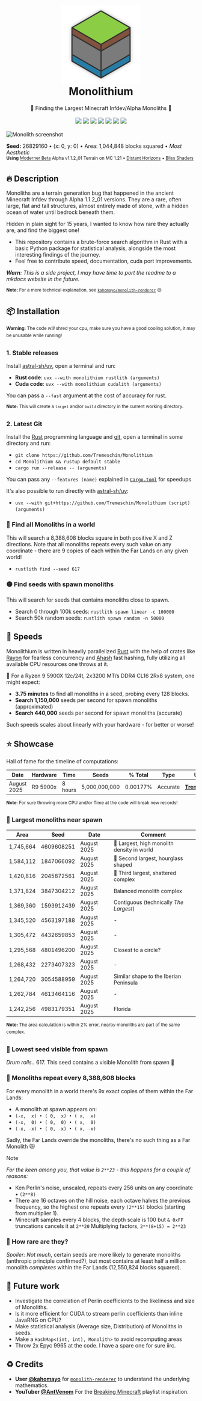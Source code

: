 <div align="center">
  <img src="https://raw.githubusercontent.com/Tremeschin/Monolithium/main/monolithium/resources/images/logo.png" width="210">
  <h1 style="margin-top: 0">Monolithium</h1>
  <span>🗿 Finding the Largest Minecraft Infdev/Alpha Monoliths 🗿</span>
  <br>
  <br>
    <a href="https://crates.io/crates/monolithium/"><img src="https://img.shields.io/crates/v/monolithium?label=Crates.io&color=orange"></a>
    <a href="https://crates.io/crates/monolithium/"><img src="https://img.shields.io/crates/d/monolithium?label=Downloads&color=orange"></a>
    <a href="https://pypi.org/project/monolithium/"><img src="https://img.shields.io/pypi/v/monolithium?label=PyPI&color=blue"></a>
    <a href="https://pypi.org/project/monolithium/"><img src="https://img.shields.io/pypi/dw/monolithium?label=Installs&color=blue"></a>
    <a href="https://github.com/Tremeschin/Monolithium/"><img src="https://img.shields.io/github/v/tag/Tremeschin/Monolithium?label=GitHub&color=orange"></a>
    <a href="https://github.com/Tremeschin/Monolithium/stargazers/"><img src="https://img.shields.io/github/stars/Tremeschin/Monolithium?label=Stars&style=flat&color=orange"></a>
    <a href="https://discord.gg/KjqvcYwRHm"><img src="https://img.shields.io/discord/1184696441298485370?label=Discord&style=flat&color=purple"></a>
  <br>
  <br>
</div>

<img alt="Monolith screenshot" src="https://github.com/user-attachments/assets/cfa62e8f-6367-4768-9e62-c8879aba16b8"/>

<b>Seed:</b> 26829160 • (x: 0, y: 0) • Area: 1,044,848 blocks squared • _Most Aesthetic_
<br><sup><b>Using</b> [Moderner Beta](https://modrinth.com/mod/moderner-beta) Alpha v1.1.2_01 Terrain on MC 1.21 • [Distant Horizons](https://modrinth.com/mod/distanthorizons) • [Bliss Shaders](https://github.com/X0nk/Bliss-Shader/)</sup>

## 🔥 Description

Monoliths are a terrain generation bug that happened in the ancient Minecraft Infdev through Alpha 1.1.2_01 versions. They are a rare, often large, flat and tall structures, almost entirely made of stone, with a hidden ocean of water until bedrock beneath them.

Hidden in plain sight for 15 years, I wanted to know how rare they actually are, and find the biggest one!

- This repository contains a brute-force search algorithm in Rust with a basic Python package for statistical analysis, alongside the most interesting findings of the journey.
- Feel free to contribute speed, documentation, cuda port improvements.

_**Warn**: This is a side project, I may have time to port the readme to a mkdocs website in the future._

<sup><b>Note:</b> For a more technical explanation, see [`kahomayo/monolith-renderer`](https://kahomayo.github.io/monolith-renderer/) 😉</sup>

## 📦 Installation

<sup><b>Warning:</b> The code <i>will</i> shred your cpu, make sure you have a good cooling solution, it may be unusable while running!</sup>

### 1. Stable releases

Install [astral-sh/uv](https://docs.astral.sh/uv/), open a terminal and run:
- **Rust code**: `uvx --with monolithium rustlith (arguments)`
- **Cuda code**: `uvx --with monolithium cudalith (arguments)`

You can pass a `--fast` argument at the cost of accuracy for rust.

<sup><b>Note:</b> This will create a `target` and/or `build` directory in the current working directory.</sup>

### 2. Latest Git

Install the [Rust](https://www.rust-lang.org/tools/install) programming language and [git](https://git-scm.com/downloads), open a terminal in some directory and run:

- `git clone https://github.com/Tremeschin/Monolithium`
- `cd Monolithium && rustup default stable`
- `cargo run --release -- (arguments)`

You can pass any `--features (name)` explained in [`Cargo.toml`](../monolithium/Cargo.toml) for speedups

It's also possible to run directly with [astral-sh/uv](https://docs.astral.sh/uv/):
- `uvx --with git+https://github.com/Tremeschin/Monolithium (script) (arguments)`

### 🔴 Find all Monoliths in a world

This will search a 8,388,608 blocks square in both positive X and Z directions. Note that all monoliths repeats every such value on any coordinate - there are 9 copies of each within the Far Lands on any given world!

- `rustlith find --seed 617`

### 🟡 Find seeds with spawn monoliths

This will search for seeds that contains monoliths close to spawn.

- Search 0 through 100k seeds: `rustlith spawn linear -c 100000`
- Search 50k random seeds: `rustlith spawn random -n 50000`

## 🚀 Speeds

Monolithium is written in heavily parallelized [Rust](https://www.rust-lang.org/) with the help of crates like [Rayon](https://crates.io/crates/rayon) for fearless concurrency and [Ahash](https://crates.io/crates/ahash) fast hashing, fully utilizing all available CPU resources one throws at it.

🦀 For a Ryzen 9 5900X 12c/24t, 2x3200 MT/s DDR4 CL16 2Rx8 system, one might expect:

- **3.75 minutes** to find all monoliths in a seed, probing every 128 blocks.
- **Search 1,150,000** seeds per second for spawn monoliths (approximated)
- **Search 440,000** seeds per second for spawn monoliths (accurate)

Such speeds scales about linearly with your hardware - for better or worse!

## ⭐️ Showcase

Hall of fame for the timeline of computations:

<div align="center">
  <table>
    <thead>
      <tr>
        <th><b>Date</b></th>
        <th><b>Hardware</b></th>
        <th><b>Time</b></th>
        <th><b>Seeds</b></th>
        <th><b>% Total</b></th>
        <th><b>Type</b></th>
        <th><b>User</b></th>
      </tr>
    </thead>
    <tbody>
      <tr>
        <td>August 2025</td>
        <td>R9 5900x</td>
        <td>8 hours</td>
        <td align="right">5,000,000,000</td>
        <td align="right">0.00177%</td>
        <td align="right">Accurate</td>
        <td><b><a href="https://github.com/Tremeschin/">Tremeschin</a></b></td>
      </tr>
    </tbody>
  </table>
</div>

<sup><b>Note</b>: For sure throwing more CPU and/or Time at the code will break new records!</sup>

### 🔵 Largest monoliths near spawn

<div align="center">
  <table>
    <thead>
      <tr>
        <th><b>Area</b></th>
        <th><b>Seed</b></th>
        <th><b>Date</b></th>
        <th><b>Comment</b></th>
      </tr>
    </thead>
    <tbody>
      <tr>
        <td>1,745,664</td><td>4609608251</td><td>August 2025</td>
        <td align="left">🥇 Largest, high monolith density in world</td>
      </tr>
      <tr>
        <td>1,584,112</td><td>1847066092</td><td>August 2025</td>
        <td align="left">🥈 Second largest, hourglass shaped</td>
      </tr>
      <tr>
        <td>1,420,816</td><td>2045872561</td><td>August 2025</td>
        <td align="left">🥉 Third largest, shattered complex</td>
      </tr>
      <tr>
        <td>1,371,824</td><td>3847304212</td><td>August 2025</td>
        <td align="left">Balanced monolith complex</td>
      </tr>
      <tr>
        <td>1,369,360</td><td>1593912439</td><td>August 2025</td>
        <td align="left">Contiguous (technically <i>The Largest</i>)</td>
      </tr>
      <tr>
        <td>1,345,520</td><td>4563197188</td><td>August 2025</td>
        <td align="left">-</td>
      </tr>
      <tr>
        <td>1,305,472</td><td>4432659853</td><td>August 2025</td>
        <td align="left">-</td>
      </tr>
      <tr>
        <td>1,295,568</td><td>4801496200</td><td>August 2025</td>
        <td align="left">Closest to a circle?</td>
      </tr>
      <tr>
        <td>1,268,432</td><td>2273407323</td><td>August 2025</td>
        <td align="left">-</td>
      </tr>
      <tr>
        <td>1,264,720</td><td>3054588959</td><td>August 2025</td>
        <td align="left">Similar shape to the Iberian Peninsula</td>
      </tr>
      <tr>
        <td>1,262,784</td><td>4613464116</td><td>August 2025</td>
        <td align="left">-</td>
      </tr>
      <tr>
        <td>1,242,256</td><td>4983179351</td><td>August 2025</td>
        <td align="left">Florida</td>
      </tr>
    </tbody>
  </table>
</div>

<sup><b>Note:</b> The area calculation is within 2% error, nearby monoliths are part of the same complex.</sup>

### 🔵 Lowest seed visible from spawn

*Drum rolls..* 617. This seed contains a visible Monolith from spawn 🤯

### 🔵 Monoliths repeat every 8,388,608 blocks

For every monolith in a world there's 9x exact copies of them within the Far Lands:

- A monolith at spawn appears on:
- `(-x,  x) • ( 0,  x) • ( x,  x)`
- `(-x,  0) • ( 0,  0) • ( x,  0)`
- `(-x, -x) • ( 0, -x) • ( x, -x)`

Sadly, the Far Lands override the monoliths, there's no such thing as a Far Monolith 😿

> [!NOTE]
> _For the keen among you, that value is `2**23` - this happens for a couple of reasons:_
> - Ken Perlin's noise, unscaled, repeats every 256 units on any coordinate • `(2**8)`
> - There are 16 octaves on the hill noise, each octave halves the previous frequency, so the highest one repeats every `(2**15)` blocks (starting from multiplier 1).
> - Minecraft samples every 4 blocks, the depth scale is 100 but `& 0xFF` truncations cancels it at `2**20`
> Multiplying factors, `2**(8+15) = 2**23`

### 🔵 How rare are they?

_Spoiler: Not much_, certain seeds are more likely to generate monoliths (anthropic principle confirmed?), but most contains at least half a million monolith _complexes_ within the Far Lands (12,550,824 blocks squared).

## 🔎 Future work

- Investigate the correlation of Perlin coefficients to the likeliness and size of Monoliths.
- Is it more efficient for CUDA to stream perlin coefficients than inline JavaRNG on CPU?
- Make statistical analysis (Average size, Distribution) of Monoliths in seeds.
- Make a `HashMap<(int, int), Monolith>` to avoid recomputing areas
- Throw 2x Epyc 9965 at the code. I have a spare one for sure iirc.

## ♻️ Credits

- **User [@kahomayo](https://github.com/kahomayo)** for [`monolith-renderer`](https://github.com/kahomayo/monolith-renderer) to understand the underlying mathematics.
- **YouTuber [@AntVenom](https://www.youtube.com/@AntVenom/)** For the [Breaking Minecraft](https://www.youtube.com/playlist?list=PLR50dP3MW9ZWMSVz2LkRoob_KRf72xcEx) playlist inspiration.
